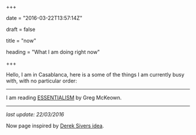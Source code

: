 +++

date = "2016-03-22T13:57:14Z"

draft = false

title = "now"

heading = "What I am doing right now"

+++

Hello, I am in Casablanca, here is a some of the things I am currently busy with, with no particular order:
___


I am reading [ESSENTIALISM](https://www.youtube.com/watch?v=T9x6D09AKBU) by Greg McKeown.

<!-- Learning React Native, trough this [project](https://github.com/elhoucine/PropertyFinder). -->

<!-- JavaScripting @ [Hearken](http://hearken.io). -->

___

*last update: 22/03/2016*

Now page inspired by [Derek Sivers idea](http://sivers.org/nowff).
